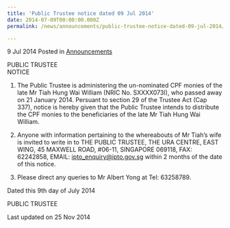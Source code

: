 ```yaml
---
title: 'Public Trustee notice dated 09 Jul 2014'
date: 2014-07-09T00:00:00.000Z
permalink: /news/announcements/public-trustee-notice-dated-09-jul-2014/

---
```



9 Jul 2014 Posted in [Announcements](/news/announcements)

PUBLIC TRUSTEE  
NOTICE
 
1. The Public Trustee is administering the un-nominated CPF monies of the late Mr Tiah Hung Wai William (NRIC No. SXXXX073I), who passed away on 21 January 2014.  Persuant to section 29 of the Trustee Act (Cap 337), notice is hereby given that the Public Trustee intends to distribute the CPF monies to the beneficiaries of the late Mr Tiah Hung Wai William. 
 
2. Anyone with information pertaining to the whereabouts of Mr Tiah’s wife is invited to write in to THE PUBLIC TRUSTEE, THE URA CENTRE, EAST WING, 45 MAXWELL ROAD, #06-11, SINGAPORE 069118, FAX: 62242858, EMAIL: <ipto_enquiry@ipto.gov.sg> within 2 months of the date of this notice.
 
3. Please direct any queries to Mr Albert Yong at Tel: 63258789.
 
 
Dated this 9th day of July 2014
 
PUBLIC TRUSTEE
 
<p class="right-side-updated"> Last updated on 25 Nov 2014</p>
